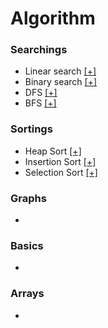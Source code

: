 # Algorithm

<!-- --- -->

### Searchings

* Linear search [[+]](https://github.com)
* Binary search [[+]](https://github.com)
* DFS [[+]](https://github.com)
* BFS [[+]](https://github.com)

### Sortings
* Heap Sort [[+]](https://github.com)
* Insertion Sort [[+]](https://github.com)
* Selection Sort [[+]](https://github.com)

### Graphs
* []()

### Basics
* []()

### Arrays
* []()



